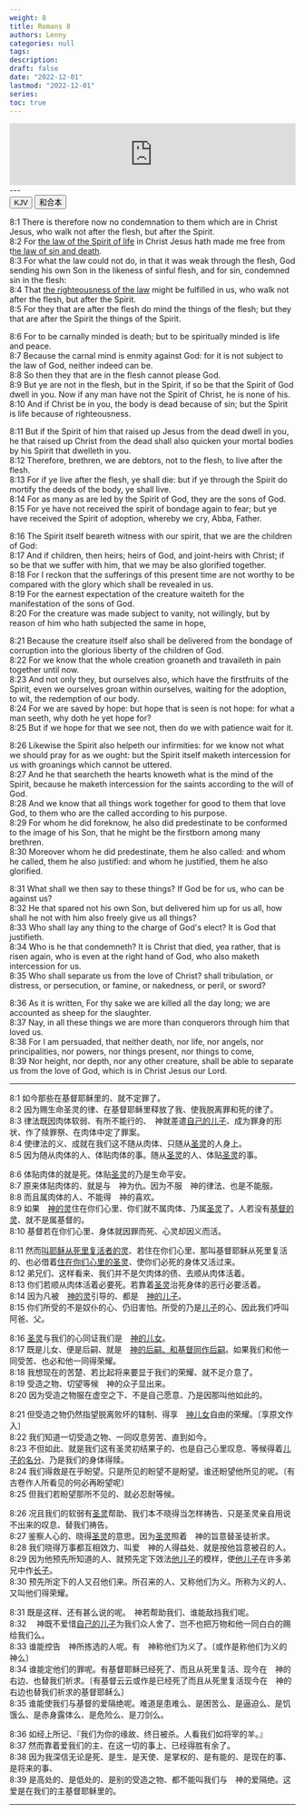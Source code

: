 ```yaml
---
weight: 8
title: Romans 8
authors: Lenny
categories: null
tags: 
description: 
draft: false
date: "2022-12-01"
lastmod: "2022-12-01"
series:
toc: true
---
```



<iframe src="https://www.esv.org/audio-player/romans+8/" style="border: 0; width: 100%; height: 109px;"></iframe>
<!--more-->
---

<!-- Tab links -->
<div class="tab">
  <button class="tablinks active" onclick="tablabel(event, 'english')">KJV</button>
  <button class="tablinks" onclick="tablabel(event, 'chinese')">和合本</button>
</div>

<!-- Tab content -->
<div id="english" class="tabcontent" style="display:block">

8:1 There is therefore now no condemnation to them which are <a class = "blue">in Christ Jesus</a>, who walk not after the flesh, but after the Spirit.  
8:2 For <u class = "red"><a class = "lemon">the law of the Spirit of life</a></u> <a class = "blue">in Christ Jesus</a> hath made me free from t<u class = "red"><a class = "lemon">he law of sin and death</a></u>.  
8:3 For what the law could not do, in that it was weak through the flesh, God sending his own Son in the likeness of sinful flesh, and for sin, condemned sin in the flesh:  
8:4 That <u class = "red"><a class = "lemon">the righteousness of the law</a></u> might be fulfilled in us, who walk not after the flesh, but after the Spirit.  
8:5 For they that are after the flesh do mind the things of the flesh; but they that are after the Spirit the things of the Spirit.  

8:6 For to be carnally minded is death; but to be spiritually minded is life and peace.  
8:7 Because the carnal mind is enmity against God: for it is not subject to the law of God, neither indeed can be.  
8:8 So then they that are in the flesh cannot please God.  
8:9 But ye are not in the flesh, but in the Spirit, if so be that the Spirit of God dwell in you. Now if any man have not the Spirit of Christ, he is none of his.  
8:10 And if Christ be in you, the body is dead because of sin; but the Spirit is life because of righteousness.  

8:11 But if the Spirit of him that raised up Jesus from the dead dwell in you, he that raised up Christ from the dead shall also quicken your mortal bodies by his Spirit that dwelleth in you.  
8:12 Therefore, brethren, we are debtors, not to the flesh, to live after the flesh.  
8:13 For if ye live after the flesh, ye shall die: but if ye through the Spirit do mortify the deeds of the body, ye shall live.  
8:14 For as many as are led by the Spirit of God, they are the sons of God.  
8:15 For ye have not received the spirit of bondage again to fear; but ye have received the Spirit of adoption, whereby we cry, Abba, Father.  

8:16 The Spirit itself beareth witness with our spirit, that we are the children of God:  
8:17 And if children, then heirs; heirs of God, and joint-heirs with Christ; if so be that we suffer with him, that we may <a class = "red">be also glorified</a> together.  
8:18 For I reckon that the sufferings of this present time are not worthy to be compared with <a class = "red">the glory</a> which shall be revealed in us.  
8:19 For the earnest expectation of the creature waiteth for the manifestation of the sons of God.  
8:20 For the creature was made subject to vanity, not willingly, but by reason of him who hath subjected the same in hope,  

8:21 Because the creature itself also shall be delivered from the bondage of corruption into <a class = "red">the glorious liberty</a> of the children of God.  
8:22 For we know that the whole creation groaneth and travaileth in pain together until now.  
8:23 And not only they, but ourselves also, which have the firstfruits of the Spirit, even we ourselves groan within ourselves, waiting for the adoption, to wit, the redemption of our body.  
8:24 For we are saved by hope: but hope that is seen is not hope: for what a man seeth, why doth he yet hope for?  
8:25 But if we hope for that we see not, then do we with patience wait for it.  

8:26 Likewise the Spirit also helpeth our infirmities: for we know not what we should pray for as we ought: but the Spirit itself maketh intercession for us with groanings which cannot be uttered.  
8:27 And he that searcheth the hearts knoweth what is the mind of the Spirit, because he maketh intercession for the saints according to the will of God.  
8:28 And we know that all things work together for good to them that love God, to them who are the called according to his purpose.  
8:29 For whom he did foreknow, he also did predestinate to be conformed to the image of his Son, that he might be the firstborn among many brethren.  
8:30 Moreover whom he did predestinate, them he also called: and whom he called, them he also justified: and whom he justified, them he also <a class = "red">glorified</a>.  

8:31 What shall we then say to these things? If God be for us, who can be against us?  
8:32 He that spared not his own Son, but delivered him up for us all, how shall he not with him also freely give us all things?  
8:33 Who shall lay any thing to the charge of God's elect? It is God that justifieth.  
8:34 Who is he that condemneth? It is Christ that died, yea rather, that is risen again, who is even at the right hand of God, who also maketh intercession for us.  
8:35 Who shall separate us from the love of Christ? shall tribulation, or distress, or persecution, or famine, or nakedness, or peril, or sword?  

8:36 As it is written, For thy sake we are killed all the day long; we are accounted as sheep for the slaughter.  
8:37 Nay, in all these things we are more than conquerors through him that loved us.  
8:38 For I am persuaded, that neither death, nor life, nor angels, nor principalities, nor powers, nor things present, nor things to come,  
8:39 Nor height, nor depth, nor any other creature, shall be able to separate us from the love of God, which is <a class = "blue">in Christ Jesus</a> our Lord.  
</div>

---
<div id="chinese" class="tabcontent">

8:1 如今那些在基督耶稣里的、就不定罪了。  
8:2 因为赐生命圣灵的律、在基督耶稣里释放了我、使我脱离罪和死的律了。  
8:3 律法既因肉体软弱、有所不能行的、　神就差遣<u class = "red"><a class = "red">自己的儿子</a></u>、成为罪身的形状、作了赎罪祭、在肉体中定了罪案。  
8:4 使律法的义、成就在我们这不随从肉体、只随从<u class = "red"><a class = "lemon">圣灵</a></u>的人身上。  
8:5 因为随从肉体的人、体贴肉体的事。随从<u class = "red"><a class = "lemon">圣灵</a></u>的人、体贴<u class = "red"><a class = "lemon">圣灵</a></u>的事。  

8:6 体贴肉体的就是死。体贴<u class = "red"><a class = "lemon">圣灵</a></u>的乃是生命平安。  
8:7 原来体贴肉体的、就是与　神为仇。因为不服　神的律法、也是不能服。  
8:8 而且属肉体的人、不能得　神的喜欢。  
8:9 如果　<u class = "red"><a class = "lemon">神的灵</a></u><a class = "red">住在你们心里</a>、你们就不属肉体、乃属<u class = "red"><a class = "lemon">圣灵</a></u>了。人若没有<u class = "red"><a class = "lemon">基督的灵</a></u>、就不是属基督的。  
8:10 <a class = "red">基督若在你们心里</a>、身体就因罪而死、心灵却因义而活。  

8:11 然而<u class = "red"><a class = "lemon">叫耶稣从死里复活者的灵</a></u>、若<a class = "red">住在你们心里</a>、那叫基督耶稣从死里复活的、也必借着<u class = "red"><a class = "lemon">住在你们心里的圣灵</a></u>、使你们必死的身体又活过来。  
8:12 弟兄们、这样看来、我们并不是欠肉体的债、去顺从肉体活着。  
8:13 你们若顺从肉体活着必要死。若靠着<u class = "red"><a class = "lemon">圣灵</a></u>治死身体的恶行必要活着。  
8:14 因为凡被　<u class = "red"><a class = "lemon">神的灵</a></u>引导的、都是　<u class = "red">神的儿子</u>。  
8:15 你们所受的不是奴仆的心、仍旧害怕。所受的乃是<u class = "red">儿子</u>的心、因此我们呼叫阿爸、父。  

8:16 <u class = "red"><a class = "lemon">圣灵</a></u>与我们的心同证我们是　<u class = "red">神的儿女</u>。  
8:17 既是儿女、便是后嗣、就是　<u class = "red">神的后嗣、和基督同作后嗣</u>。如果我们和他一同受苦、也必和他一同得荣耀。  
8:18 我想现在的苦楚、若比起将来要显于我们的荣耀、就不足介意了。  
8:19 受造之物、切望等候　神的众子显出来。  
8:20 因为受造之物服在虚空之下、不是自己愿意、乃是因那叫他如此的。  

8:21 但受造之物仍然指望脱离败坏的辖制、得享　<u class = "red">神儿女</u>自由的荣耀。〔享原文作入〕  
8:22 我们知道一切受造之物、一同叹息劳苦、直到如今。  
8:23 不但如此、就是我们这有圣灵初结果子的、也是自己心里叹息、等候得着<u class = "red">儿子的名分</u>、乃是我们的身体得赎。  
8:24 我们得救是在乎盼望。只是所见的盼望不是盼望。谁还盼望他所见的呢。〔有古卷作人所看见的何必再盼望呢〕  
8:25 但我们若盼望那所不见的、就必忍耐等候。  

8:26 况且我们的软弱有<u class = "red"><a class = "lemon">圣灵</a></u>帮助、我们本不晓得当怎样祷告、只是圣灵亲自用说不出来的叹息、替我们祷告。  
8:27 鉴察人心的、晓得<u class = "red"><a class = "lemon">圣灵</a></u>的意思。因为<u class = "red"><a class = "lemon">圣灵</a></u>照着　神的旨意替圣徒祈求。  
8:28 我们晓得万事都互相效力、叫爱　神的人得益处、就是按他旨意被召的人。  
8:29 因为他预先所知道的人、就预先定下效法<u class = "red">他儿子</u>的模样，使<u class = "red">他儿子</u>在许多弟兄中作<u class = "red">长子</u>。  
8:30 预先所定下的人又召他们来。所召来的人、又称他们为义。所称为义的人、又叫他们得荣耀。  

8:31 既是这样、还有甚么说的呢。　神若帮助我们、谁能敌挡我们呢。  
8:32 　神既不爱惜<u class = "red">自己的儿子</u>为我们众人舍了、岂不也把万物和他一同白白的赐给我们么。  
8:33 谁能控告　神所拣选的人呢。有　神称他们为义了。〔或作是称他们为义的　神么〕  
8:34 谁能定他们的罪呢。有基督耶稣已经死了、而且从死里复活、现今在　神的右边、也替我们祈求。〔有基督云云或作是已经死了而且从死里复活现今在　神的右边也替我们祈求的基督耶稣么〕  
8:35 谁能使我们与基督的爱隔绝呢。难道是患难么、是困苦么、是逼迫么、是饥饿么、是赤身露体么、是危险么、是刀剑么。  

8:36 如经上所记、『我们为你的缘故、终日被杀。人看我们如将宰的羊。』  
8:37 然而靠着爱我们的主、在这一切的事上、已经得胜有余了。  
8:38 因为我深信无论是死、是生、是天使、是掌权的、是有能的、是现在的事、是将来的事、  
8:39 是高处的、是低处的、是别的受造之物、都不能叫我们与　神的爱隔绝。这爱是在我们的主基督耶稣里的。  
</div>


---


